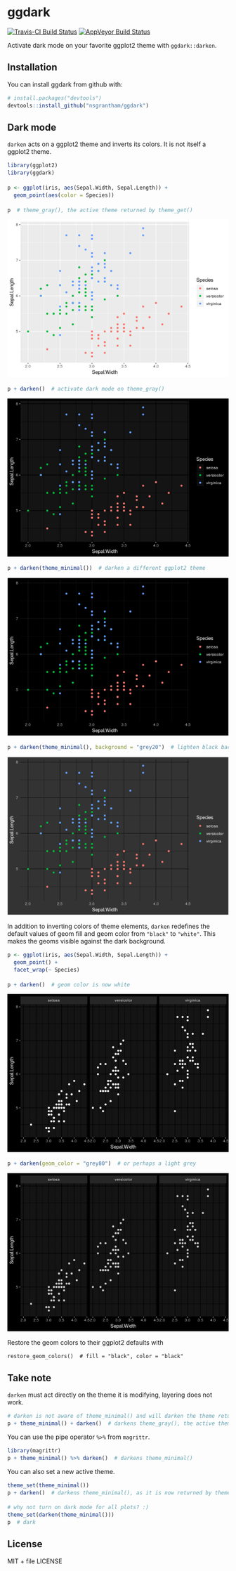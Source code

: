 
<!-- README.md is generated from README.Rmd. Please edit that file -->
ggdark
======

[![Travis-CI Build Status](https://travis-ci.org/nsgrantham/ggdark.svg?branch=master)](https://travis-ci.org/nsgrantham/ggdark) [![AppVeyor Build Status](https://ci.appveyor.com/api/projects/status/github/nsgrantham/ggdark?branch=master&svg=true)](https://ci.appveyor.com/project/nsgrantham/ggdark)

Activate dark mode on your favorite ggplot2 theme with `ggdark::darken`.

Installation
------------

You can install ggdark from github with:

``` r
# install.packages("devtools")
devtools::install_github("nsgrantham/ggdark")
```

Dark mode
---------

`darken` acts on a ggplot2 theme and inverts its colors. It is not itself a ggplot2 theme.

``` r
library(ggplot2)
library(ggdark)

p <- ggplot(iris, aes(Sepal.Width, Sepal.Length)) + 
  geom_point(aes(color = Species))

p  # theme_gray(), the active theme returned by theme_get()
```

![](man/figures/gray-1.png)

``` r
p + darken()  # activate dark mode on theme_gray()
```

![](man/figures/darken-gray-1.png)

``` r
p + darken(theme_minimal())  # darken a different ggplot2 theme
```

![](man/figures/darken-minimal-1.png)

``` r
p + darken(theme_minimal(), background = "grey20")  # lighten black background
```

![](man/figures/grey-background-1.png)

In addition to inverting colors of theme elements, `darken` redefines the default values of geom fill and geom color from `"black"` to `"white"`. This makes the geoms visible against the dark background.

``` r
p <- ggplot(iris, aes(Sepal.Width, Sepal.Length)) +
  geom_point() +
  facet_wrap(~ Species)

p + darken()  # geom color is now white
```

![](man/figures/white-geom-color-1.png)

``` r
p + darken(geom_color = "grey80")  # or perhaps a light grey 
```

![](man/figures/grey-geom-color-1.png)

Restore the geom colors to their ggplot2 defaults with

    restore_geom_colors()  # fill = "black", color = "black"

Take note
---------

`darken` must act directly on the theme it is modifying, layering does not work.

``` r
# darken is not aware of theme_minimal() and will darken the theme returned by theme_get()
p + theme_minimal() + darken()  # darkens theme_gray(), the active theme
```

You can use the pipe operator `%>%` from `magrittr`.

``` r
library(magrittr)
p + theme_minimal() %>% darken()  # darkens theme_minimal()
```

You can also set a new active theme.

``` r
theme_set(theme_minimal())
p + darken()  # darkens theme_minimal(), as it is now returned by theme_get()

# why not turn on dark mode for all plots? :)
theme_set(darken(theme_minimal()))
p  # dark
```

License
-------

MIT + file LICENSE
